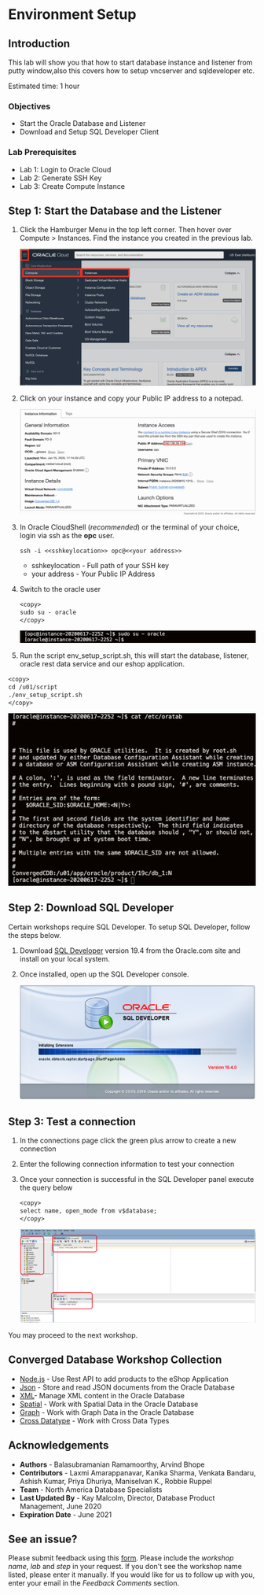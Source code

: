 # Environment Setup 

## Introduction

This lab will show you that how to start database instance and listener from putty window,also this covers how to setup vncserver and sqldeveloper etc. 

Estimated time: 1 hour

### Objectives
- Start the Oracle Database and Listener
- Download and Setup SQL Developer Client

### Lab Prerequisites

- Lab 1: Login to Oracle Cloud
- Lab 2: Generate SSH Key
- Lab 3: Create Compute Instance

## Step 1: Start the Database and the Listener

1. Click the Hamburger Menu in the top left corner. Then hover over Compute > Instances. Find the instance you created in the previous lab. 

   ![](./images/nav_compute_instance.png " ")

2. Click on your instance and copy your Public IP address to a notepad. 

   ![](./images/public_ip.png " ")


3. In Oracle CloudShell (*recommended*) or the terminal of your choice, login via ssh as the **opc** user.  
 
      ````
      ssh -i <<sshkeylocation>> opc@<<your address>>
      ````

      - sshkeylocation - Full path of your SSH key
      - your address - Your Public IP Address
  
4. Switch to the oracle user
      ````
      <copy>
      sudo su - oracle
      </copy>
      ````

   ![](./images/env1.png " ")

5.  Run the script env_setup_script.sh, this will start the database, listener, oracle rest data service and our eshop          application.


````
<copy>
cd /u01/script
./env_setup_script.sh
</copy>
````

   ![](./images/env2.png " ")



## Step 2: Download SQL Developer

Certain workshops require SQL Developer.  To setup SQL Developer, follow the steps below.

1. Download [SQL Developer](https://www.oracle.com/tools/downloads/sqldev-downloads.html) version 19.4 from the Oracle.com site and install on your local system.

2. Once installed, open up the SQL Developer console.

      ![](./images/start-sql-developer.png " ")
   
## Step 3:  Test a connection

1.  In the connections page click the green plus arrow to create a new connection

2.  Enter the following connection information to test your connection

3.  Once your connection is successful in the SQL Developer panel execute the query below
      ````
      <copy>
      select name, open_mode from v$database;
      </copy>
      ````

      ![](./images/vdatabase.png " ")



You may proceed to the next workshop.

## Converged Database Workshop Collection

- [Node.js](?lab=node.js-lab-1-intro-setup) - Use Rest API to add products to the eShop Application
- [Json](?lab=json-lab-1-intro-setup) - Store and read JSON documents from the Oracle Database
- [XML](?lab=xml-lab-1-setup)- Manage XML content in the Oracle Database
- [Spatial](?lab=spatial-lab-1-setup) - Work with Spatial Data in the Oracle Database
- [Graph](?lab=graph-lab-1-intro-setup) - Work with Graph Data in the Oracle Database
- [Cross Datatype](?lab=cross-lab-1-intro-usage) - Work with Cross Data Types

## Acknowledgements

- **Authors** - Balasubramanian Ramamoorthy, Arvind Bhope
- **Contributors** - Laxmi Amarappanavar, Kanika Sharma, Venkata Bandaru, Ashish Kumar, Priya Dhuriya, Maniselvan K., Robbie Ruppel
- **Team** - North America Database Specialists
- **Last Updated By** - Kay Malcolm, Director, Database Product Management, June 2020
- **Expiration Date** - June 2021   

## See an issue?
Please submit feedback using this [form](https://apexapps.oracle.com/pls/apex/f?p=133:1:::::P1_FEEDBACK:1). Please include the *workshop name*, *lab* and *step* in your request.  If you don't see the workshop name listed, please enter it manually. If you would like for us to follow up with you, enter your email in the *Feedback Comments* section.
  


















